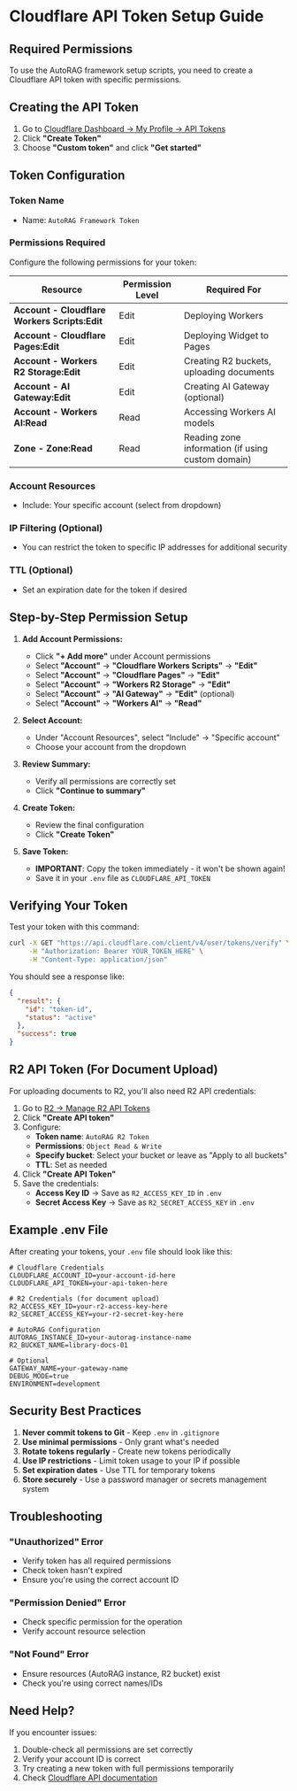 # Cloudflare API Token Setup Guide

## Required Permissions

To use the AutoRAG framework setup scripts, you need to create a Cloudflare API token with specific permissions.

## Creating the API Token

1. Go to [Cloudflare Dashboard → My Profile → API Tokens](https://dash.cloudflare.com/profile/api-tokens)
2. Click **"Create Token"**
3. Choose **"Custom token"** and click **"Get started"**

## Token Configuration

### Token Name
- Name: `AutoRAG Framework Token`

### Permissions Required

Configure the following permissions for your token:

| Resource | Permission Level | Required For |
|----------|-----------------|--------------|
| **Account - Cloudflare Workers Scripts:Edit** | Edit | Deploying Workers |
| **Account - Cloudflare Pages:Edit** | Edit | Deploying Widget to Pages |
| **Account - Workers R2 Storage:Edit** | Edit | Creating R2 buckets, uploading documents |
| **Account - AI Gateway:Edit** | Edit | Creating AI Gateway (optional) |
| **Account - Workers AI:Read** | Read | Accessing Workers AI models |
| **Zone - Zone:Read** | Read | Reading zone information (if using custom domain) |

### Account Resources
- Include: Your specific account (select from dropdown)

### IP Filtering (Optional)
- You can restrict the token to specific IP addresses for additional security

### TTL (Optional)
- Set an expiration date for the token if desired

## Step-by-Step Permission Setup

1. **Add Account Permissions:**
   - Click **"+ Add more"** under Account permissions
   - Select **"Account"** → **"Cloudflare Workers Scripts"** → **"Edit"**
   - Select **"Account"** → **"Cloudflare Pages"** → **"Edit"**
   - Select **"Account"** → **"Workers R2 Storage"** → **"Edit"**
   - Select **"Account"** → **"AI Gateway"** → **"Edit"** (optional)
   - Select **"Account"** → **"Workers AI"** → **"Read"**

2. **Select Account:**
   - Under "Account Resources", select "Include" → "Specific account"
   - Choose your account from the dropdown

3. **Review Summary:**
   - Verify all permissions are correctly set
   - Click **"Continue to summary"**

4. **Create Token:**
   - Review the final configuration
   - Click **"Create Token"**

5. **Save Token:**
   - **IMPORTANT**: Copy the token immediately - it won't be shown again!
   - Save it in your `.env` file as `CLOUDFLARE_API_TOKEN`

## Verifying Your Token

Test your token with this command:

```bash
curl -X GET "https://api.cloudflare.com/client/v4/user/tokens/verify" \
     -H "Authorization: Bearer YOUR_TOKEN_HERE" \
     -H "Content-Type: application/json"
```

You should see a response like:
```json
{
  "result": {
    "id": "token-id",
    "status": "active"
  },
  "success": true
}
```

## R2 API Token (For Document Upload)

For uploading documents to R2, you'll also need R2 API credentials:

1. Go to [R2 → Manage R2 API Tokens](https://dash.cloudflare.com/r2/api-tokens)
2. Click **"Create API token"**
3. Configure:
   - **Token name**: `AutoRAG R2 Token`
   - **Permissions**: `Object Read & Write`
   - **Specify bucket**: Select your bucket or leave as "Apply to all buckets"
   - **TTL**: Set as needed
4. Click **"Create API Token"**
5. Save the credentials:
   - **Access Key ID** → Save as `R2_ACCESS_KEY_ID` in `.env`
   - **Secret Access Key** → Save as `R2_SECRET_ACCESS_KEY` in `.env`

## Example .env File

After creating your tokens, your `.env` file should look like this:

```env
# Cloudflare Credentials
CLOUDFLARE_ACCOUNT_ID=your-account-id-here
CLOUDFLARE_API_TOKEN=your-api-token-here

# R2 Credentials (for document upload)
R2_ACCESS_KEY_ID=your-r2-access-key-here
R2_SECRET_ACCESS_KEY=your-r2-secret-key-here

# AutoRAG Configuration
AUTORAG_INSTANCE_ID=your-autorag-instance-name
R2_BUCKET_NAME=library-docs-01

# Optional
GATEWAY_NAME=your-gateway-name
DEBUG_MODE=true
ENVIRONMENT=development
```

## Security Best Practices

1. **Never commit tokens to Git** - Keep `.env` in `.gitignore`
2. **Use minimal permissions** - Only grant what's needed
3. **Rotate tokens regularly** - Create new tokens periodically
4. **Use IP restrictions** - Limit token usage to your IP if possible
5. **Set expiration dates** - Use TTL for temporary tokens
6. **Store securely** - Use a password manager or secrets management system

## Troubleshooting

### "Unauthorized" Error
- Verify token has all required permissions
- Check token hasn't expired
- Ensure you're using the correct account ID

### "Permission Denied" Error
- Check specific permission for the operation
- Verify account resource selection

### "Not Found" Error
- Ensure resources (AutoRAG instance, R2 bucket) exist
- Check you're using correct names/IDs

## Need Help?

If you encounter issues:
1. Double-check all permissions are set correctly
2. Verify your account ID is correct
3. Try creating a new token with full permissions temporarily
4. Check [Cloudflare API documentation](https://developers.cloudflare.com/api/)